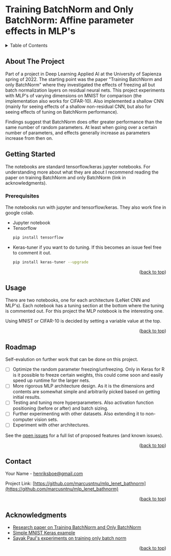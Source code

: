 # Training BatchNorm and Only BatchNorm: Affine parameter effects in MLP's
<div id="top"></div>


<!-- TABLE OF CONTENTS -->
<details>
  <summary>Table of Contents</summary>
  <ol>
    <li>
      <a href="#about-the-project">About The Project</a>
      <ul>
        <li><a href="#built-with">Built With</a></li>
      </ul>
    </li>
    <li>
      <a href="#getting-started">Getting Started</a>
      <ul>
        <li><a href="#prerequisites">Prerequisites</a></li>
        <li><a href="#installation">Installation</a></li>
      </ul>
    </li>
    <li><a href="#usage">Usage</a></li>
    <li><a href="#roadmap">Roadmap</a></li>
    <li><a href="#contact">Contact</a></li>
    <li><a href="#acknowledgments">Acknowledgments</a></li>
  </ol>
</details>



<!-- ABOUT THE PROJECT -->
## About The Project
Part of a project in Deep Learning Applied AI at the University of Sapienza spring of 2022. The starting point was the paper "Training BatchNorm and only BatchNorm" where they investigated the effects of freezing all but batch normalization layers on residual neural nets. This project experiments with MLP's of varying dimensions on MNIST for comparison (the implementation also works for CIFAR-10). Also implemented a shallow CNN (mainly for seeing effects of a shallow non-residual CNN, but also for seeing effects of tuning on BatchNorm performance).

Findings suggest that BatchNorm does offer greater performance than the same number of random parameters. At least when going over a certain number of parameters, and effects generally increase as parameters increase from then on.

<!-- GETTING STARTED -->
## Getting Started
The notebooks are standard tensorflow/keras jupyter notebooks. For understanding more about what they are about I recommend reading the paper on training BatchNorm and only BatchNorm (link in acknowledgments).


### Prerequisites

The notebooks run with jupyter and tensorflow/keras. They also work fine in google colab.

* Jupyter notebook
* Tensorflow
  ```sh
  pip install tensorflow
  ```
* Keras-tuner if you want to do tuning. If this becomes an issue feel free to comment it out.
  ```sh
  pip install keras-tuner --upgrade
  ```

<p align="right">(<a href="#top">back to top</a>)</p>


<!-- USAGE EXAMPLES -->
## Usage

There are two notebooks, one for each architecture (LeNet CNN and MLP's). Each notebook has a tuning section at the bottom where the tuning is commented out. For this project the MLP notebook is the interesting one.

Using MNIST or CIFAR-10 is decided by setting a variable value at the top.

<p align="right">(<a href="#top">back to top</a>)</p>



<!-- ROADMAP -->
## Roadmap
Self-evalution on further work that can be done on this project.
- [ ] Optimize the random parameter freezing/unfreezing. Only in Keras for R is it possible to freeze certain weights, this could come soon and easily speed up runtime for the larger nets.
- [ ] More rigorous MLP architecture design. As it is the dimensions and contents are somewhat simple and arbitrarily picked based on getting initial results.
- [ ] Testing and tuning more hyperparameters. Also activation function positioning (before or after) and batch sizing.
- [ ] Further experimenting with other datasets. Also extending it to non-computer vision sets.
- [ ] Experiment with other architectures.

See the [open issues](https://github.com/marcusntnu/mlp_lenet_bathnorm/issues) for a full list of proposed features (and known issues).

<p align="right">(<a href="#top">back to top</a>)</p>


<!-- CONTACT -->
## Contact

Your Name - henriksboe@gmail.com

Project Link: [https://github.com/marcusntnu/mlp_lenet_bathnorm](https://github.com/marcusntnu/mlp_lenet_bathnorm)

<p align="right">(<a href="#top">back to top</a>)</p>



<!-- ACKNOWLEDGMENTS -->
## Acknowledgments

* [Research paper on Training BatchNorm and Only BatchNorm](https://arxiv.org/abs/2003.00152)
* [Simple MNIST Keras example](https://keras.io/examples/vision/mnist_convnet/)
* [Sayak Paul's experiments on training only batch norm](https://wandb.ai/sayakpaul/training-bn-only/reports/How-powerful-the-randrom-features-of-a-CNN-can-be%3F--VmlldzoxMTIxODA)

<p align="right">(<a href="#top">back to top</a>)</p>
